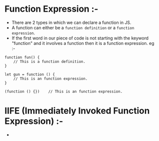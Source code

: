 # Function Expression :-
- There are 2 types in which we can declare a function in JS.
- A function can either be a `function definition` or a `function expression`.
- If the first word in our piece of code is not starting with the keyword "function" and it involves a function then it is a function expression.
eg :-
```JS
function fun() {
    // This is a function definition.
}

let gun = function () {
    // This is an function expression.
}

(function () {})    // This is an function expression.
```


# IIFE (Immediately Invoked Function Expression) :-
- 